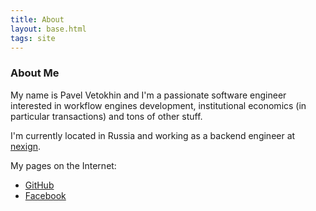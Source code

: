 ```yaml
---
title: About
layout: base.html
tags: site
---
```

### About Me

My name is Pavel Vetokhin and I'm a passionate software engineer interested in workflow engines development, institutional economics (in particular transactions) and tons of other stuff.

I'm currently located in Russia and working as a backend engineer at [nexign](https://nexign.com).

My pages on the Internet:
* [GitHub](https://github.com/pavetok)
* [Facebook](https://www.facebook.com/pavel.vetokhin)

